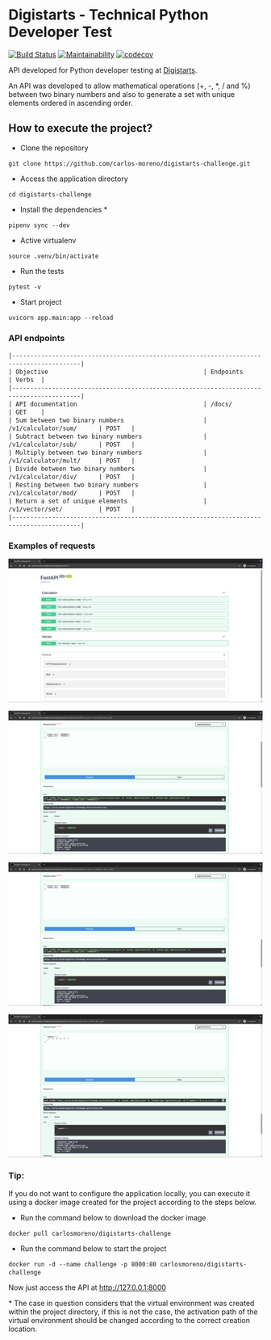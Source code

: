 # Digistarts - Technical Python Developer Test

[![Build Status](https://travis-ci.org/carlos-moreno/digistarts-challenge.svg?branch=master)](https://travis-ci.org/carlos-moreno/digistarts-challenge)
[![Maintainability](https://api.codeclimate.com/v1/badges/eec3a1a3074473d330cc/maintainability)](https://codeclimate.com/github/carlos-moreno/digistarts-challenge/maintainability)
[![codecov](https://codecov.io/gh/carlos-moreno/digistarts-challenge/branch/master/graph/badge.svg)](https://codecov.io/gh/carlos-moreno/digistarts-challenge)


API developed for Python developer testing at [Digistarts](https://www.digistarts.com/).

An API was developed to allow mathematical operations (+, -, *, / and %) between two binary numbers and also to generate a set with unique elements ordered in ascending order.

## How to execute the project?

- Clone the repository
```
git clone https://github.com/carlos-moreno/digistarts-challenge.git
```
- Access the application directory
```
cd digistarts-challenge
```
- Install the dependencies *
```
pipenv sync --dev
```
- Active virtualenv
```
source .venv/bin/activate
``` 
- Run the tests
```
pytest -v
```
- Start project
```
uvicorn app.main:app --reload
```

### API endpoints
```
|-----------------------------------------------------------------------------------------|
| Objective                                           | Endpoints                | Verbs  |
|-----------------------------------------------------------------------------------------|
| API documentation                                   | /docs/                   | GET    |
| Sum between two binary numbers                      | /v1/calculator/sum/      | POST   |
| Subtract between two binary numbers                 | /v1/calculator/sub/      | POST   |
| Multiply between two binary numbers                 | /v1/calculator/mult/     | POST   |
| Divide between two binary numbers                   | /v1/calculator/div/      | POST   |
| Resting between two binary numbers                  | /v1/calculator/mod/      | POST   |
| Return a set of unique elements                     | /v1/vector/set/          | POST   |
|-----------------------------------------------------------------------------------------|
```

### Examples of requests

![Page of docs](imgs/page-docs.png)

![Sum request](imgs/sum-request.png)

![Mult request](imgs/mult-request.png)

![Set request](imgs/set-request.png)

### Tip:

If you do not want to configure the application locally, you can execute it using a docker image
 created for the project according to the steps below.
 
* Run the command below to download the docker image
```
docker pull carlosmoreno/digistarts-challenge
```
* Run the command below to start the project
```
docker run -d --name challenge -p 8000:80 carlosmoreno/digistarts-challenge
```

Now just access the API at http://127.0.0.1:8000

\* The case in question considers that the virtual environment was created within the project directory, if this is not the case, the activation path of the virtual environment should be changed according to the correct creation location.

